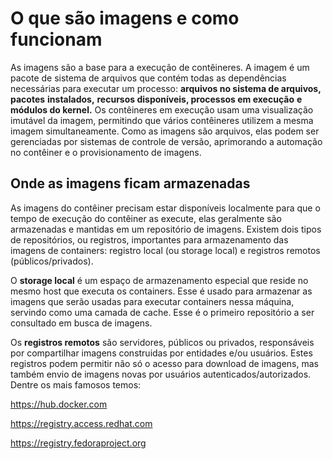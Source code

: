 
# O que são imagens e como funcionam

As  imagens são a base para a execução de contêineres.
A imagem é um pacote de sistema de arquivos
que contém todas as dependências necessárias para executar
um processo: **arquivos no sistema de arquivos,** **pacotes**
**instalados,** **recursos disponíveis, processos em execução**
**e módulos do kernel.**
Os contêineres em execução usam uma visualização imutável da
imagem, permitindo que vários contêineres utilizem a mesma imagem
simultaneamente. Como as imagens são arquivos, elas podem ser gerenciadas
por sistemas de controle de versão, aprimorando a automação no contêiner
e o provisionamento de imagens.

## Onde as imagens ficam armazenadas

As imagens do contêiner precisam estar disponíveis localmente
para que o tempo de execução do contêiner as execute, elas
geralmente são armazenadas e mantidas em um repositório de imagens.
Existem dois tipos de repositórios, ou registros, importantes
para armazenamento das imagens de containers: registro local (ou storage local)
e registros remotos (públicos/privados).

O **storage local** é um espaço de armazenamento especial que reside
no mesmo host que executa os containers. Esse é usado para armazenar
as imagens que serão usadas para executar containers nessa máquina,
servindo como uma camada de cache. Esse é o primeiro repositório a
ser consultado em busca de imagens.

Os **registros remotos** são servidores, públicos ou privados,
responsáveis por compartilhar imagens construidas por
entidades e/ou usuários. Estes registros podem permitir não
só o acesso para download de imagens, mas também envio
de imagens novas por usuários autenticados/autorizados.
Dentre os mais famosos temos:

<https://hub.docker.com>

<https://registry.access.redhat.com>

<https://registry.fedoraproject.org>
